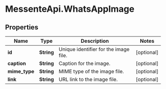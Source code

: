 # MessenteApi.WhatsAppImage

## Properties
Name | Type | Description | Notes
------------ | ------------- | ------------- | -------------
**id** | **String** | Unique identifier for the image file. | [optional] 
**caption** | **String** | Caption for the image. | [optional] 
**mime_type** | **String** | MIME type of the image file. | [optional] 
**link** | **String** | URL link to the image file. | [optional] 


